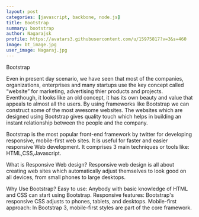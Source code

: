 ```yaml
---
layout: post
categories: [javascript, backbone, node.js]
title: Bootstrap
summary: bootstrap
author: Nagarajsk
profile: https://avatars3.githubusercontent.com/u/15975817?v=3&s=460
image: bt_image.jpg 
user_image: Nagaraj.jpg
---
```


Bootstrap

Even in present day scenario, we have seen that most of the companies, organizations, enterprises and many startups use the key concept called “website” for marketing, advertising thier products and projects. Eventhough, it looks like an old concept, it has its own beauty and value that appeals to almost all the users. By using frameworks like Bootstrap we can construct some of the most awesome websites. The websites which are designed using Bootstrap gives quality touch which helps in building an instant relationship between the people and the company. 
 
Bootstrap is the most popular front-end framework by twitter for developing responsive, mobile-first web sites. It is useful for faster and easier responsive Web development. 
It comprises 3 main techniques or tools like: 
HTML,CSS,Javascript. 

What is Responsive Web design? 
Responsive web design is all about creating web sites which automatically adjust themselves to look good on all devices, from small phones to large desktops. 

Why Use Bootstrap? 
Easy to use: Anybody with basic knowledge of HTML and CSS can start using Bootstrap. 
Responsive features: Bootstrap's responsive CSS adjusts to phones, tablets, and desktops. 
Mobile-first approach: In Bootstrap 3, mobile-first styles are part of the core framework. 
